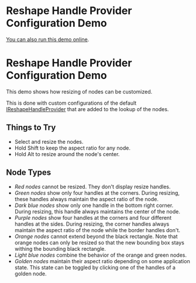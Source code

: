 <!--
 //////////////////////////////////////////////////////////////////////////////
 // @license
 // This file is part of yFiles for HTML 2.5.0.3.
 // Use is subject to license terms.
 //
 // Copyright (c) 2000-2023 by yWorks GmbH, Vor dem Kreuzberg 28,
 // 72070 Tuebingen, Germany. All rights reserved.
 //
 //////////////////////////////////////////////////////////////////////////////
-->
# Reshape Handle Provider Configuration Demo

[You can also run this demo online](https://live.yworks.com/demos/input/reshapehandleconfiguration/index.html).

# Reshape Handle Provider Configuration Demo

This demo shows how resizing of nodes can be customized.

This is done with custom configurations of the default [IReshapeHandleProvider](https://docs.yworks.com/yfileshtml/#/api/IReshapeHandleProvider) that are added to the lookup of the nodes.

## Things to Try

- Select and resize the nodes.
- Hold Shift to keep the aspect ratio for any node.
- Hold Alt to resize around the node's center.

## Node Types

- _Red nodes_ cannot be resized. They don't display resize handles.
- _Green nodes_ show only four handles at the corners. During resizing, these handles always maintain the aspect ratio of the node.
- _Dark blue nodes_ show only one handle in the bottom right corner. During resizing, this handle always maintains the center of the node.
- _Purple nodes_ show four handles at the corners and four different handles at the sides. During resizing, the corner handles always maintain the aspect ratio of the node while the border handles don't.
- _Orange nodes_ cannot extend beyond the black rectangle. Note that orange nodes can only be resized so that the new bounding box stays withing the bounding black rectangle.
- _Light blue nodes_ combine the behavior of the orange and green nodes.
- _Golden nodes_ maintain their aspect ratio depending on some application state. This state can be toggled by clicking one of the handles of a golden node.
